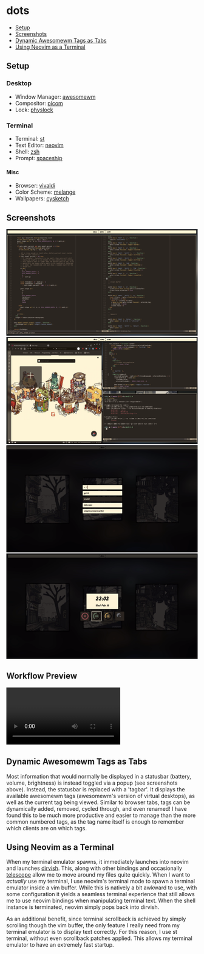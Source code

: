 # dots

- [Setup](#setup)
- [Screenshots](#features)
- [Dynamic Awesomewm Tags as Tabs](#dynamic-awesomewm-tags-as-tabs)
- [Using Neovim as a Terminal](#using-neovim-as-a-terminal)

## Setup

### Desktop

- Window Manager: [awesomewm](https://awesomewm.org/index.html)
- Compositor: [picom](https://github.com/yshui/picom)
- Lock: [physlock](https://github.com/muennich/physlock)

### Terminal

- Terminal: [st](https://st.suckless.org)
- Text Editor: [neovim](https://neovim.io)
- Shell: [zsh](https://www.zsh.org)
- Prompt: [spaceship](https://spaceship-prompt.sh)

#### Misc

- Browser: [vivaldi](https://vivaldi.com)
- Color Scheme: [melange](https://github.com/savq/melange)
- Wallpapers: [cysketch](https://twitter.com/cysketch)

## Screenshots

![screenshot1](https://github.com/bsuth/dots/raw/master/assets/readme1.png)
![screenshot2](https://github.com/bsuth/dots/raw/master/assets/readme2.png)
![screenshot3](https://github.com/bsuth/dots/raw/master/assets/readme3.png)
![screenshot4](https://github.com/bsuth/dots/raw/master/assets/readme4.png)

## Workflow Preview

![workflow-preview](https://github.com/bsuth/dots/raw/master/assets/workflow.mp4)

## Dynamic Awesomewm Tags as Tabs

Most information that would normally be displayed in a statusbar (battery, 
volume, brightness) is instead toggled via a popup (see screenshots above). 
Instead, the statusbar is replaced with a 'tagbar'. It displays the available
awesomewm tags (awesomewm's version of virtual desktops), as well as the current 
tag being viewed. Similar to browser tabs, tags can be dynamically added, 
removed, cycled through, and even renamed! I have found this to be much more 
productive and easier to manage than the more common numbered tags, as the tag 
name itself is enough to remember which clients are on which tags.

## Using Neovim as a Terminal

When my terminal emulator spawns, it immediately launches into neovim and 
launches [dirvish](https://github.com/justinmk/vim-dirvish). This, along with
other bindings and occasionally [telescope](https://github.com/nvim-telescope/telescope.nvim)
allow me to move around my files quite quickly. When I want to _actually_ use
my terminal, I use neovim's terminal mode to spawn a terminal emulator inside a
vim buffer. While this is natively a bit awkward to use, with some configuration 
it yields a seamless terminal experience that still allows me to use neovim
bindings when manipulating terminal text. When the shell instance is terminated, 
neovim simply pops back into dirvish.

As an additional benefit, since terminal scrollback is achieved by simply 
scrolling though the vim buffer, the only feature I really need from my terminal
emulator is to display text correctly. For this reason, I use st terminal, 
without even scrollback patches applied. This allows my terminal emulator to 
have an extremely fast startup.

